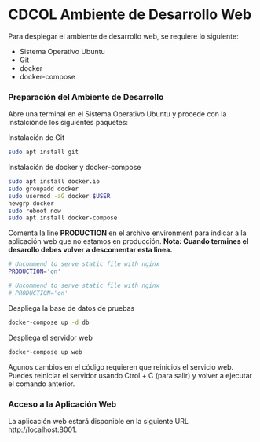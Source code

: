 # CDCOL Ambiente de Desarrollo Web

Para desplegar el ambiente de desarrollo web, se requiere lo siguiente:

* Sistema Operativo Ubuntu 
* Git
* docker 
* docker-compose

### Preparación del Ambiente de Desarrollo

Abre una terminal en el Sistema Operativo Ubuntu y procede con la instalciónde los siguientes paquetes:

Instalación de Git

```sh 
sudo apt install git
```

Instalación de docker y docker-compose

```sh 
sudo apt install docker.io
sudo groupadd docker
sudo usermod -aG docker $USER
newgrp docker 
sudo reboot now
sudo apt install docker-compose 
```

Comenta la line **PRODUCTION** en el archivo environment para indicar a la aplicación web que no estamos en producción. **Nota: Cuando termines el desarollo debes volver a descomentar esta linea.**

```sh 
# Uncommend to serve static file with nginx
PRODUCTION='on'

# Uncommend to serve static file with nginx
# PRODUCTION='on'
```

Despliega la base de datos de pruebas

```sh
docker-compose up -d db
```

Despliega el servidor web

```sh
docker-compose up web
```

Agunos cambios en el código requieren que reinicios el servicio web. Puedes reiniciar el servidor usando Ctrol + C (para salir) y volver a ejecutar el comando anterior.

### Acceso a la Aplicación Web

La aplicación web estará disponible en la siguiente URL http://localhost:8001. 